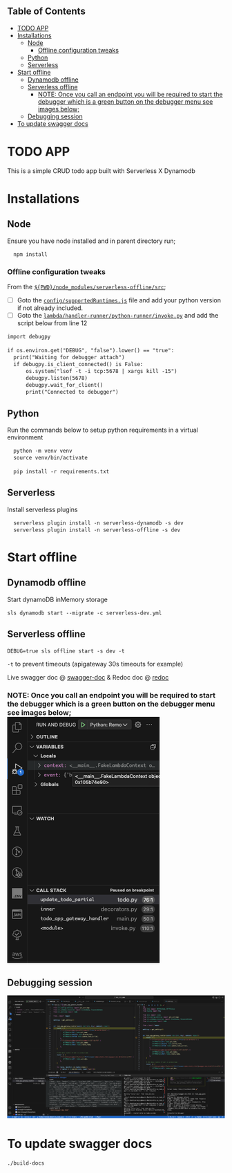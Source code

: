 ## Table of Contents

- [TODO APP](#todo-app)
- [Installations](#installations)
  - [Node](#node)
    - [Offline configuration tweaks](#offline-configuration-tweaks)
  - [Python](#python)
  - [Serverless](#serverless)
- [Start offline](#start-offline)
  - [Dynamodb offline](#dynamodb-offline)
  - [Serverless offline](#serverless-offline)
    - [NOTE: Once you call an endpoint you will be required to start the debugger which is a green button on the debugger menu see images below; ](#note-once-you-call-an-endpoint-you-will-be-required-to-start-the-debugger-which-is-a-green-button-on-the-debugger-menu-see-images-below-)
  - [Debugging session](#debugging-session)
- [To update swagger docs](#to-update-swagger-docs)

# TODO APP

This is a simple CRUD todo app built with Serverless X Dynamodb

# Installations

## Node

Ensure you have node installed and in parent directory run;

```
  npm install
```

### Offline configuration tweaks

From the [`${PWD}/node_modules/serverless-offline/src`](node_modules/serverless-offline/src);

- [ ] Goto the [`config/supportedRuntimes.js`](node_modules/serverless-offline/src/config/supportedRuntimes.js#L30) file and add your python version if not already included.
- [ ] Goto the [`lambda/handler-runner/python-runner/invoke.py`](node_modules/serverless-offline/src/lambda/handler-runner/python-runner/invoke.py#L12) and add the script below from line 12

```
import debugpy

if os.environ.get("DEBUG", "false").lower() == "true":
  print("Waiting for debugger attach")
  if debugpy.is_client_connected() is False:
      os.system("lsof -t -i tcp:5678 | xargs kill -15")
      debugpy.listen(5678)
      debugpy.wait_for_client()
      print("Connected to debugger")
```

## Python

Run the commands below to setup python requirements in a virtual environment

```
  python -m venv venv
  source venv/bin/activate

  pip install -r requirements.txt

```

## Serverless

Install serverless plugins

```
  serverless plugin install -n serverless-dynamodb -s dev
  serverless plugin install -n serverless-offline -s dev
```

# Start offline

## Dynamodb offline

Start dynamoDB inMemory storage

```
sls dynamodb start --migrate -c serverless-dev.yml
```

## Serverless offline

```
DEBUG=true sls offline start -s dev -t
```

`-t` to prevent timeouts (apigateway 30s timeouts for example)

Live swagger doc @ [swagger-doc](http://localhost:3000/dev/docs/swagger-doc.html) & Redoc doc @ [redoc](http://localhost:3000/dev/docs/redoc-static.html)

### NOTE: Once you call an endpoint you will be required to start the debugger which is a green button on the debugger menu see images below; ![debugger button](./assets/debugger-ide.png)

## Debugging session

![live debugging session](./assets/debugger.png)

# To update swagger docs

```
./build-docs
```
